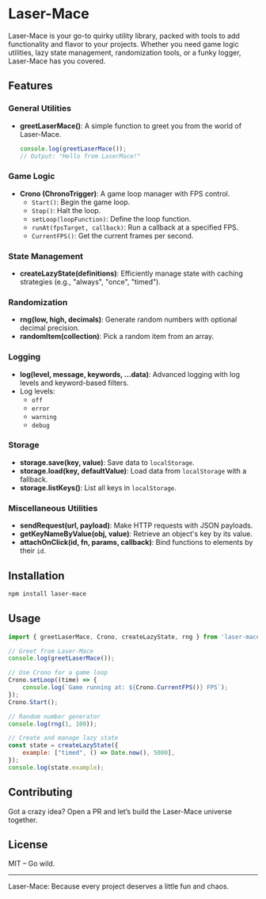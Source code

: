 # Laser-Mace

Laser-Mace is your go-to quirky utility library, packed with tools to add functionality and flavor to your projects. Whether you need game logic utilities, lazy state management, randomization tools, or a funky logger, Laser-Mace has you covered.

## Features

### General Utilities
- **greetLaserMace()**: A simple function to greet you from the world of Laser-Mace.
    ```javascript
    console.log(greetLaserMace());
    // Output: "Hello from LaserMace!"
    ```

### Game Logic
- **Crono (ChronoTrigger)**: A game loop manager with FPS control.
    - `Start()`: Begin the game loop.
    - `Stop()`: Halt the loop.
    - `setLoop(loopFunction)`: Define the loop function.
    - `runAt(fpsTarget, callback)`: Run a callback at a specified FPS.
    - `CurrentFPS()`: Get the current frames per second.

### State Management
- **createLazyState(definitions)**: Efficiently manage state with caching strategies (e.g., "always", "once", "timed").

### Randomization
- **rng(low, high, decimals)**: Generate random numbers with optional decimal precision.
- **randomItem(collection)**: Pick a random item from an array.

### Logging
- **log(level, message, keywords, ...data)**: Advanced logging with log levels and keyword-based filters.
- Log levels:
    - `off`
    - `error`
    - `warning`
    - `debug`

### Storage
- **storage.save(key, value)**: Save data to `localStorage`.
- **storage.load(key, defaultValue)**: Load data from `localStorage` with a fallback.
- **storage.listKeys()**: List all keys in `localStorage`.

### Miscellaneous Utilities
- **sendRequest(url, payload)**: Make HTTP requests with JSON payloads.
- **getKeyNameByValue(obj, value)**: Retrieve an object's key by its value.
- **attachOnClick(id, fn, params, callback)**: Bind functions to elements by their `id`.

## Installation

```bash
npm install laser-mace
```

## Usage

```javascript
import { greetLaserMace, Crono, createLazyState, rng } from 'laser-mace';

// Greet from Laser-Mace
console.log(greetLaserMace());

// Use Crono for a game loop
Crono.setLoop((time) => {
    console.log(`Game running at: ${Crono.CurrentFPS()} FPS`);
});
Crono.Start();

// Random number generator
console.log(rng(1, 100));

// Create and manage lazy state
const state = createLazyState({
    example: ["timed", () => Date.now(), 5000],
});
console.log(state.example);
```

## Contributing

Got a crazy idea? Open a PR and let’s build the Laser-Mace universe together.

## License

MIT – Go wild.

---

Laser-Mace: Because every project deserves a little fun and chaos.


